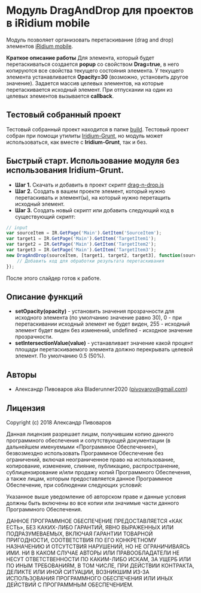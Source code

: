 # Модуль DragAndDrop для проектов в iRidium mobile

Модуль позволяет организовать перетаскивание (drag and drop) элементов [iRidium mobile](http://www.iridi.com).

**Краткое описание работы**
Для элемента, который будет перетаскиваться создается **popup** со свойством **Drag=true**, в него копируются все свойства текущего состояния элемента. У текущего элемента устанавливается **Opacity=30** (возможно, установить другое значение). Задается массив целевых элементов, на которые перетаскивается исходный элемент. При отпускании на один из целевых элементов вызывается **callback**. 

## Тестовый собранный проект
Тестовый собранный проект находится в папке [build](). Тестовый проект собран при помощи утилиты [Iridium-Grunt](https://github.com/bladerunner2020/iridium-grunt), но модуль может использоваться, как вместе с **Iridium-Grunt**, так и без.

## Быстрый старт. Использование модуля без использования Iridium-Grunt.

- **Шаг 1.** Скачать и добавить в проект скрипт [drag-n-drop.js]()
- **Шаг 2.** Создать в вашем проекте элемент, который нужно перетаскивать и элемент(ы), на который нужно перетащить исходный элемент.
- **Шаг 3.** Создать новый скрипт или добавить следующий код в существующий скрипт:

```javascript
// input 
var sourceItem = IR.GetPage('Main').GetItem('SourceItem');
var target1 = IR.GetPage('Main').GetItem('TargetItem1');
var target2 = IR.GetPage('Main').GetItem('TargetItem2');
var target3 = IR.GetPage('Main').GetItem('TargetItem3');
new DragAndDrop(sourceItem, [target1, target2, target3], function(source, destination) {
    // Добавить код для обработки результата перетаскивания
});
```

После этого слайдер готов к работе.

## Описание функций

- **setOpacity(opacity)** - установить значения прозрачности для исходного элемента (по умолчанию значение равно 30), 0 - при перетаскивании исходный элемент не будет виден, 255 - исходный элемент будет виден без изменений, undefined - исходное значение прозрачности.
- **setIntersectionValue(value)** - устанавливает значение какой процент площади перетаскиваемого элемента должно перекрывать целевой элемент. По умолчанию 0.5 (50%).

## Авторы

* Александр Пивоваров aka Bladerunner2020 ([pivovarov@gmail.com](mailto:pivovarov@gmail.com))

## Лицензия
Copyright (c) 2018 Александр Пивоваров

Данная лицензия разрешает лицам, получившим копию данного программного обеспечения и сопутствующей документации (в дальнейшем именуемыми «Программное Обеспечение»), безвозмездно использовать Программное Обеспечение без ограничений, включая неограниченное право на использование, копирование, изменение, слияние, публикацию, распространение, сублицензирование и/или продажу копий Программного Обеспечения, а также лицам, которым предоставляется данное Программное Обеспечение, при соблюдении следующих условий:

Указанное выше уведомление об авторском праве и данные условия должны быть включены во все копии или значимые части данного Программного Обеспечения.

ДАННОЕ ПРОГРАММНОЕ ОБЕСПЕЧЕНИЕ ПРЕДОСТАВЛЯЕТСЯ «КАК ЕСТЬ», БЕЗ КАКИХ-ЛИБО ГАРАНТИЙ, ЯВНО ВЫРАЖЕННЫХ ИЛИ ПОДРАЗУМЕВАЕМЫХ, ВКЛЮЧАЯ ГАРАНТИИ ТОВАРНОЙ ПРИГОДНОСТИ, СООТВЕТСТВИЯ ПО ЕГО КОНКРЕТНОМУ НАЗНАЧЕНИЮ И ОТСУТСТВИЯ НАРУШЕНИЙ, НО НЕ ОГРАНИЧИВАЯСЬ ИМИ. НИ В КАКОМ СЛУЧАЕ АВТОРЫ ИЛИ ПРАВООБЛАДАТЕЛИ НЕ НЕСУТ ОТВЕТСТВЕННОСТИ ПО КАКИМ-ЛИБО ИСКАМ, ЗА УЩЕРБ ИЛИ ПО ИНЫМ ТРЕБОВАНИЯМ, В ТОМ ЧИСЛЕ, ПРИ ДЕЙСТВИИ КОНТРАКТА, ДЕЛИКТЕ ИЛИ ИНОЙ СИТУАЦИИ, ВОЗНИКШИМ ИЗ-ЗА ИСПОЛЬЗОВАНИЯ ПРОГРАММНОГО ОБЕСПЕЧЕНИЯ ИЛИ ИНЫХ ДЕЙСТВИЙ С ПРОГРАММНЫМ ОБЕСПЕЧЕНИЕМ.
